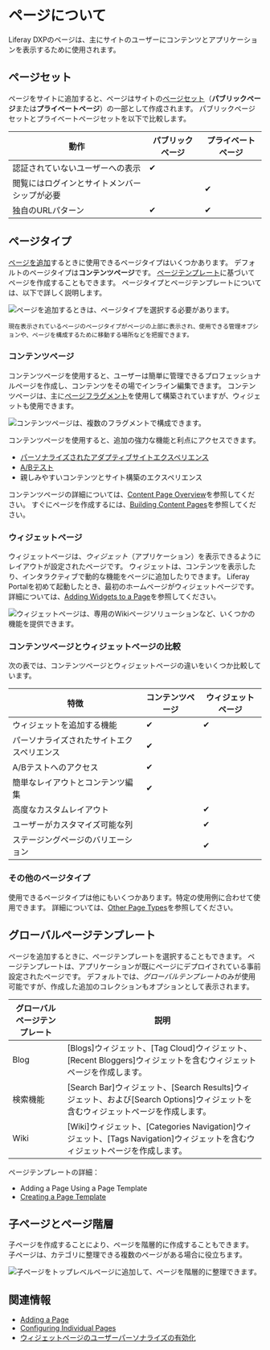 # ページについて

Liferay DXPのページは、主にサイトのユーザーにコンテンツとアプリケーションを表示するために使用されます。

## ページセット

ページをサイトに追加すると、ページはサイトの[ページセット](../page-settings/configuring-page-sets.md)（**パブリックページ**または**プライベートページ**）の一部として作成されます。 パブリックページセットとプライベートページセットを以下で比較します。

| 動作                     | パブリックページ | プライベートページ |
| ---------------------- | -------- | --------- |
| 認証されていないユーザーへの表示       | ✔        |           |
| 閲覧にはログインとサイトメンバーシップが必要 |          | ✔         |
| 独自のURLパターン             | ✔        | ✔         |

## ページタイプ

[ページを追加](../adding-pages/adding-a-page-to-a-site.md)するときに使用できるページタイプはいくつかあります。 デフォルトのページタイプは**コンテンツページ**です。 [ページテンプレート](../adding-pages/creating-a-page-template.md)に基づいてページを作成することもできます。 ページタイプとページテンプレートについては、以下で詳しく説明します。

![ページを追加するときは、ページタイプを選択する必要があります。](./understanding-pages/images/01.png)

```{tip}
現在表示されているページのページタイプがページの上部に表示され、使用できる管理オプションや、ページを構成するために移動する場所などを把握できます。
```

### コンテンツページ

コンテンツページを使用すると、ユーザーは簡単に管理できるプロフェッショナルページを作成し、コンテンツをその場でインライン編集できます。 コンテンツページは、主に[ページフラグメント](../../displaying-content/using-fragments/using-page-fragments.md)を使用して構築されていますが、ウィジェットも使用できます。

![コンテンツページは、複数のフラグメントで構成できます。](./understanding-pages/images/04.png)

コンテンツページを使用すると、追加の強力な機能と利点にアクセスできます。

  - [パーソナライズされたアダプティブサイトエクスペリエンス](../../personalizing-site-experience/personalizing-site-experience.md)
  - [A/Bテスト](../../optimizing-sites/ab-testing/ab-testing.md)
  - 親しみやすいコンテンツとサイト構築のエクスペリエンス

コンテンツページの詳細については、[Content Page Overview](../building-and-managing-content-pages/content-pages-overview.md)を参照してください。 すぐにページを作成するには、[Building Content Pages](../building-and-managing-content-pages/building-content-pages.md)を参照してください。

### ウィジェットページ

<!-- Should there be an article that covers layouts and layout templates? -->

ウィジェットページは、*ウィジェット*（アプリケーション）を表示できるようにレイアウトが設定されたページです。 ウィジェットは、コンテンツを表示したり、インタラクティブで動的な機能をページに追加したりできます。 Liferay Portalを初めて起動したとき、最初のホームページがウィジェットページです。 詳細については、[Adding Widgets to a Page](../using-widget-pages/adding-widgets-to-a-page.md)を参照してください。

![ウィジェットページは、専用のWikiページソリューションなど、いくつかの機能を提供できます。](./understanding-pages/images/05.png)

### コンテンツページとウィジェットページの比較

次の表では、コンテンツページとウィジェットページの違いをいくつか比較しています。

| 特徴                    | コンテンツページ | ウィジェットページ |
| --------------------- | -------- | --------- |
| ウィジェットを追加する機能         | ✔        | ✔         |
| パーソナライズされたサイトエクスペリエンス | ✔        |           |
| A/Bテストへのアクセス          | ✔        |           |
| 簡単なレイアウトとコンテンツ編集      | ✔        |           |
| 高度なカスタムレイアウト          |          | ✔         |
| ユーザーがカスタマイズ可能な列       |          | ✔         |
| ステージングページのバリエーション     |          | ✔         |

### その他のページタイプ

使用できるページタイプは他にもいくつかあります。特定の使用例に合わせて使用できます。 詳細については、[Other Page Types](../understanding-pages/other-page-types.md)を参照してください。

## グローバルページテンプレート

ページを追加するときに、ページテンプレートを選択することもできます。 ページテンプレートは、アプリケーションが既にページにデプロイされている事前設定されたページです。 デフォルトでは、*グローバルテンプレート*のみが使用可能ですが、作成した追加のコレクションもオプションとして表示されます。

| グローバルページテンプレート | 説明                                                                                     |
| -------------- | -------------------------------------------------------------------------------------- |
| Blog           | [Blogs]ウィジェット、[Tag Cloud]ウィジェット、[Recent Bloggers]ウィジェットを含むウィジェットページを作成します。             |
| 検索機能           | [Search Bar]ウィジェット、[Search Results]ウィジェット、および[Search Options]ウィジェットを含むウィジェットページを作成します。 |
| Wiki           | [Wiki]ウィジェット、[Categories Navigation]ウィジェット、[Tags Navigation]ウィジェットを含むウィジェットページを作成します。  |

ページテンプレートの詳細：

  - Adding a Page Using a Page Template
  - [Creating a Page Template](../adding-pages/creating-a-page-template.md)

## 子ページとページ階層

子ページを作成することにより、ページを階層的に作成することもできます。 子ページは、カテゴリに整理できる複数のページがある場合に役立ちます。

![子ページをトップレベルページに追加して、ページを階層的に整理できます。](./understanding-pages/images/06.png)

## 関連情報

  - [Adding a Page](../adding-pages/adding-a-page-to-a-site.md)
  - [Configuring Individual Pages](../page-settings/configuring-individual-pages.md)
  - [ウィジェットページのユーザーパーソナライズの有効化](../using-widget-pages/enabling-user-personalization-of-widget-pages.md)
